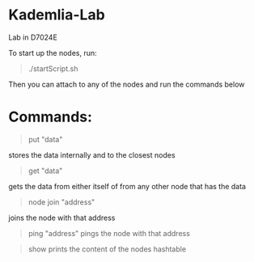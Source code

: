 # Kademlia-Lab
Lab in D7024E

To start up the nodes, run:

> ./startScript.sh

Then you can attach to any of the nodes and run the commands below


# Commands:

> put "data"
  
stores the data internally and to the closest nodes

> get "data"
  
gets the data from either itself of from any other node that has the data

> node join "address"
  
joins the node with that address

> ping "address"
pings the node with that address

> show
prints the content of the nodes hashtable
